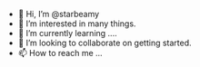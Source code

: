 - 👋 Hi, I’m @starbeamy
- 👀 I’m interested in many things.
- 🌱 I’m currently learning ....
- 💞️ I’m looking to collaborate on getting started.
- 📫 How to reach me ...

<!---
starbeamy/starbeamy is a ✨ special ✨ repository because its `README.md` (this file) appears on your GitHub profile.
You can click the Preview link to take a look at your changes.
--->
